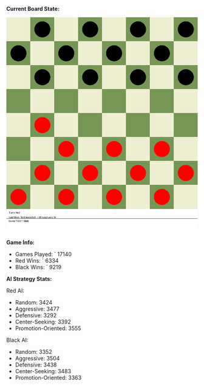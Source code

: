 
**Current Board State:**  
<!-- START_GIF -->
![Checkers Game](./checkers_game.gif)
<!-- END_GIF -->

**Game Info:**  
- Games Played: `<!-- GAMES_PLAYED --> 17140
- Red Wins: `<!-- RED_WINS --> 6334
- Black Wins: `<!-- BLACK_WINS --> 9219

<!-- AI_STATS -->
**AI Strategy Stats:**

Red AI:
- Random: 3424
- Aggressive: 3477
- Defensive: 3292
- Center-Seeking: 3392
- Promotion-Oriented: 3555

Black AI:
- Random: 3352
- Aggressive: 3504
- Defensive: 3438
- Center-Seeking: 3483
- Promotion-Oriented: 3363

